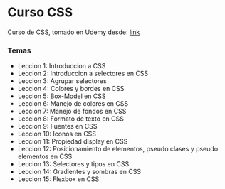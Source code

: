 <h1>Curso CSS</h1>
<p>Curso de CSS, tomado en Udemy desde: <a href="https://www.udemy.com/course/universidad-css-aprende-css-desde-cero-flexbox-responsive-web-desing/">link</a></p>
<h3>Temas</h3>
    <ul>
        <li>Leccion 1: Introduccion a CSS</li>
        <li>Leccion 2: Introduccion a selectores en CSS</li>
        <li>Leccion 3: Agrupar selectores</li>
        <li>Leccion 4: Colores y bordes en CSS</li>
        <li>Leccion 5: Box-Model en CSS</li>
        <li>Leccion 6: Manejo de colores en CSS</li>
        <li>Leccion 7: Manejo de fondos en CSS</li>
        <li>Leccion 8: Formato de texto en CSS</li>
        <li>Leccion 9: Fuentes en CSS</li>
        <li>Leccion 10: Iconos en CSS</li>
        <li>Leccion 11: Propiedad display en CSS</li>
        <li>Leccion 12: Posicionamiento de elementos, pseudo clases y pseudo elementos en CSS</li>
        <li>Leccion 13: Selectores y tipos en CSS</li>
        <li>Leccion 14: Gradientes y sombras en CSS</li>
        <li>Leccion 15: Flexbox en CSS</li>
    </ul>
